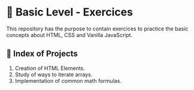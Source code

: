 <h1 align = "justify">🥇 Basic Level - Exercices</h1>
<span>This repository has the purpose to contain exercices to practice the basic concepts about HTML, CSS and Vanilla JavaScript.</span>

## 🏅 Index of Projects
<ol>
    <li>Creation of HTML Elements.</li>
    <li>Study of ways to iterate arrays.</li>
    <li>Implementation of common math formulas.</li>
</ol>

